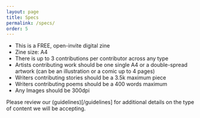 ```yaml
---
layout: page
title: Specs
permalink: /specs/
order: 5
---
```


- This is a FREE, open-invite digital zine
- Zine size: A4
- There is up to 3 contributions per contributor across any type
- Artists contributing work should be one single A4 or a double-spread artwork (can be an illustration or a comic up to 4 pages)
- Writers contributing stories should be a 3.5k maximum piece
- Writers contributing poems should be a 400 words maximum
- Any Images should be 300dpi

Please review our (guidelines)[/guidelines] for additional details on the type of content we will be accepting.